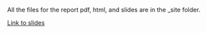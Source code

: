 All the files for the report pdf, html, and slides are in the _site folder.

[Link to slides](https://yu-carl.github.io/wdi_quarto/)